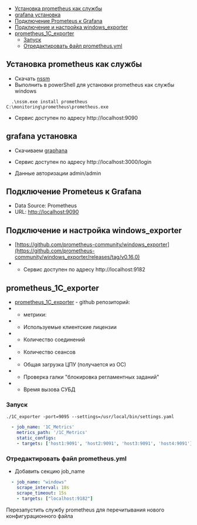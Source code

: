
- [Установка prometheus как службы](#установка-prometheus-как-службы)
- [grafana установка](#grafana-установка)
- [Подключение Prometeus к Grafana](#подключение-prometeus-к-grafana)
- [Подключение и настройка windows_exporter](#подключение-и-настройка-windows_exporter)
- [prometheus_1C_exporter](#prometheus_1c_exporter)
  - [Запуск](#запуск)
  - [Отредактировать файл prometheus.yml](#отредактировать-файл-prometheusyml)

## Установка prometheus как службы

 * Скачать [nssm](https://nssm.cc/download)
 * Выполнить в powerShell для установки prometheus как службы windows
  
  ```  .\nssm.exe install prometheus C:\monitoring\prometheus\prometheus.exe```

* Сервис доступен по адресу http://localhost:9090


## grafana установка

* Скачиваем [graphana](https://grafana.com/grafana/download?pg=get&plcmt=selfmanaged-box1-cta1&platform=windows)

* Сервис доступен по адресу http://localhost:3000/login 
* Данные авторизации admin/admin

## Подключение Prometeus к Grafana

- Data Source: Prometheus
- URL: [http://localhost:9090](http://localhost:9090)

## Подключение и настройка windows_exporter

* [https://github.com/prometheus-community/windows_exporter](https://github.com/prometheus-community/windows_exporter/releases/tag/v0.16.0)
* * Сервис доступен по адресу http://localhost:9182


## prometheus_1C_exporter 

- [prometheus_1C_exporter](https://github.com/LazarenkoA/prometheus_1C_exporter) - github репозиторий:
- - метрики:
- - Используемые клиентские лицензии
- - Количество соединений
- - Количество сеансов
- - Общая загрузка ЦПУ (получается из ОС)
- - Проверка галки "блокировка регламентных заданий"
- - Время вызова СУБД

### Запуск 

``` ./1C_exporter -port=9095 --settings=/usr/local/bin/settings.yaml ```

``` yaml
  - job_name: '1С_Metrics'
    metrics_path: '/1С_Metrics' 
    static_configs:
    - targets: ['host1:9091', 'host2:9091', 'host3:9091', 'host4:9091']
```

### Отредактировать файл prometheus.yml
* Добавить секцию job_name


``` yml 
  - job_name: "windows"
    scrape_interval: 18s
    scrape_timeout: 15s
    - targets: ["localhost:9182"]
```
Перезапустить службу prometheus для перечитывания нового конфигурационного файла